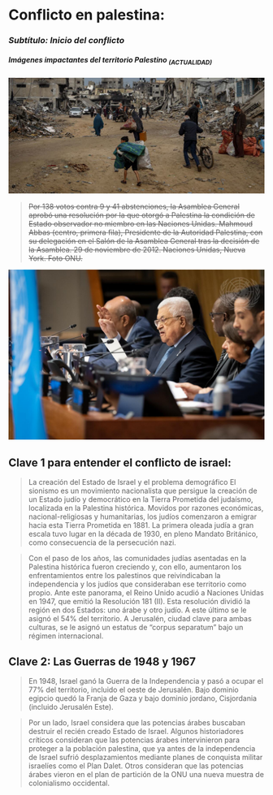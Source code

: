 <h1>Conflicto en palestina:</h1>

### *Subtítulo: Inicio del conflicto*

##### Imágenes impactantes del territorio Palestino <sub>(ACTUALIDAD)</sub>
![img.png](img.png)

> ~~Por 138 votos contra 9 y 41 abstenciones, la Asamblea General aprobó una resolución por la que otorgó a Palestina la condición de Estado observador no miembro en las Naciones Unidas. Mahmoud Abbas (centro, primera fila), Presidente de la Autoridad Palestina, con su delegación en el Salón de la Asamblea General tras la decisión de la Asamblea. 29 de noviembre de 2012. Naciones Unidas, Nueva York. Foto ONU.~~

![Image2.jpg](..%2FImagen2.jpg)

## Clave 1 para entender el conflicto de israel:
>La creación del Estado de Israel y el problema demográfico
El sionismo es un movimiento nacionalista que persigue la creación de un Estado judío y democrático en la Tierra Prometida del judaísmo, localizada en la Palestina histórica. Movidos por razones económicas, nacional-religiosas y humanitarias, los judíos comenzaron a emigrar hacia esta Tierra Prometida en 1881. La primera oleada judía a gran escala tuvo lugar en la década de 1930, en pleno Mandato Británico, como consecuencia de la persecución nazi.

>Con el paso de los años, las comunidades judías asentadas en la Palestina histórica fueron creciendo y, con ello, aumentaron los enfrentamientos entre los palestinos que reivindicaban la independencia y los judíos que consideraban ese territorio como propio. Ante este panorama, el Reino Unido acudió a Naciones Unidas en 1947, que emitió la Resolución 181 (II). Esta resolución dividió la región en dos Estados: uno árabe y otro judío. A este último se le asignó el 54% del territorio. A Jerusalén, ciudad clave para ambas culturas, se le asignó un estatus de “corpus separatum” bajo un régimen internacional.

## __Clave 2: Las Guerras de 1948 y 1967__
>En 1948, Israel ganó la Guerra de la Independencia y pasó a ocupar el 77% del territorio, incluido el oeste de Jerusalén. Bajo dominio egipcio quedó la Franja de Gaza y bajo dominio jordano, Cisjordania (incluido Jerusalén Este).

>Por un lado, Israel considera que las potencias árabes buscaban destruir el recién creado Estado de Israel. Algunos historiadores críticos consideran que las potencias árabes intervinieron para proteger a la población palestina, que ya antes de la independencia de Israel sufrió desplazamientos mediante planes de conquista militar israelíes como el Plan Dalet. Otros consideran que las potencias árabes vieron en el plan de partición de la ONU una nueva muestra de colonialismo occidental.
